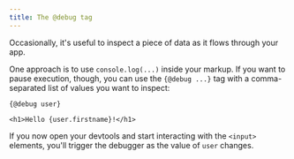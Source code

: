 ```yaml
---
title: The @debug tag
---
```


Occasionally, it's useful to inspect a piece of data as it flows through your app.

One approach is to use `console.log(...)` inside your markup. If you want to pause execution, though, you can use the `{@debug ...}` tag with a comma-separated list of values you want to inspect:

```svelte
{@debug user}

<h1>Hello {user.firstname}!</h1>
```

If you now open your devtools and start interacting with the `<input>` elements, you'll trigger the debugger as the value of `user` changes.
